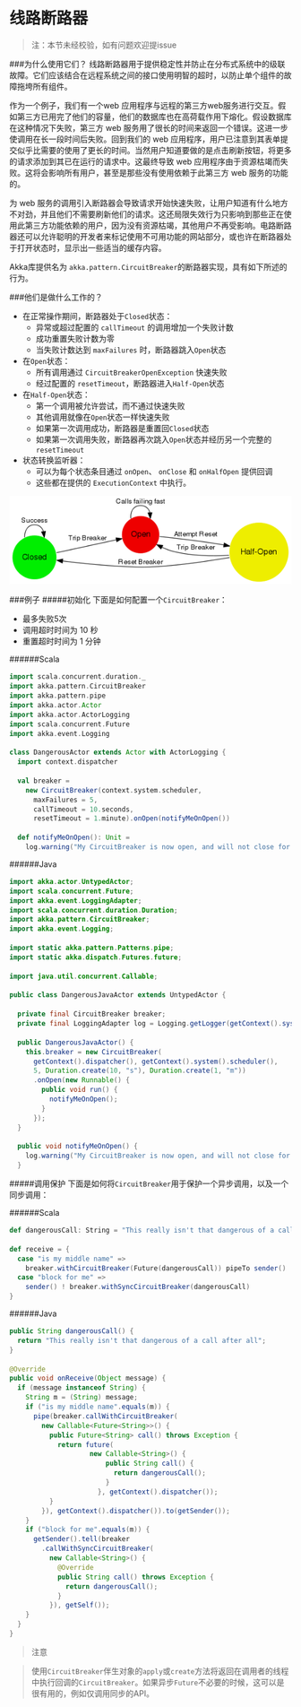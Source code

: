# 线路断路器

> 注：本节未经校验，如有问题欢迎提issue

###为什么使用它们？
线路断路器用于提供稳定性并防止在分布式系统中的级联故障。它们应该结合在远程系统之间的接口使用明智的超时，以防止单个组件的故障拖垮所有组件。

作为一个例子，我们有一个web 应用程序与远程的第三方web服务进行交互。假如第三方已用完了他们的容量，他们的数据库也在高荷载作用下熔化。假设数据库在这种情况下失败，第三方 web 服务用了很长的时间来返回一个错误。这进一步使调用在长一段时间后失败。回到我们的 web 应用程序，用户已注意到其表单提交似乎比需要的使用了更长的时间。当然用户知道要做的是点击刷新按钮，将更多的请求添加到其已在运行的请求中。这最终导致 web 应用程序由于资源枯竭而失败。这将会影响所有用户，甚至是那些没有使用依赖于此第三方 web 服务的功能的。

为 web 服务的调用引入断路器会导致请求开始快速失败，让用户知道有什么地方不对劲，并且他们不需要刷新他们的请求。这还局限失效行为只影响到那些正在使用此第三方功能依赖的用户，因为没有资源枯竭，其他用户不再受影响。电路断路器还可以允许聪明的开发者来标记使用不可用功能的网站部分，或也许在断路器处于打开状态时，显示出一些适当的缓存内容。

Akka库提供名为 `akka.pattern.CircuitBreaker`的断路器实现，具有如下所述的行为。

###他们是做什么工作的？

* 在正常操作期间，断路器处于`Closed`状态：
  * 异常或超过配置的 ``callTimeout`` 的调用增加一个失败计数
  * 成功重置失败计数为零
  * 当失败计数达到 ``maxFailures`` 时，断路器跳入`Open`状态
* 在`Open`状态：
  * 所有调用通过 `CircuitBreakerOpenException` 快速失败
  * 经过配置的 `resetTimeout`，断路器进入`Half-Open`状态
* 在`Half-Open`状态：
  * 第一个调用被允许尝试，而不通过快速失败
  * 其他调用就像在`Open`状态一样快速失败
  * 如果第一次调用成功，断路器是重置回`Closed`状态
  * 如果第一次调用失败，断路器再次跳入`Open`状态并经历另一个完整的`resetTimeout`
* 状态转换监听器：
  * 可以为每个状态条目通过 `onOpen`、 `onClose` 和 `onHalfOpen` 提供回调
  * 这些都在提供的 `ExecutionContext` 中执行。

![](../images/circuit-breaker-states.png)

###例子
#####初始化
下面是如何配置一个`CircuitBreaker`：
  * 最多失败5次
  * 调用超时时间为 10 秒
  * 重置超时时间为 1 分钟

######Scala
```scala
import scala.concurrent.duration._
import akka.pattern.CircuitBreaker
import akka.pattern.pipe
import akka.actor.Actor
import akka.actor.ActorLogging
import scala.concurrent.Future
import akka.event.Logging

class DangerousActor extends Actor with ActorLogging {
  import context.dispatcher

  val breaker =
    new CircuitBreaker(context.system.scheduler,
      maxFailures = 5,
      callTimeout = 10.seconds,
      resetTimeout = 1.minute).onOpen(notifyMeOnOpen())

  def notifyMeOnOpen(): Unit =
    log.warning("My CircuitBreaker is now open, and will not close for one minute")
```

######Java
```java
import akka.actor.UntypedActor;
import scala.concurrent.Future;
import akka.event.LoggingAdapter;
import scala.concurrent.duration.Duration;
import akka.pattern.CircuitBreaker;
import akka.event.Logging;

import static akka.pattern.Patterns.pipe;
import static akka.dispatch.Futures.future;

import java.util.concurrent.Callable;

public class DangerousJavaActor extends UntypedActor {

  private final CircuitBreaker breaker;
  private final LoggingAdapter log = Logging.getLogger(getContext().system(), this);

  public DangerousJavaActor() {
    this.breaker = new CircuitBreaker(
      getContext().dispatcher(), getContext().system().scheduler(),
      5, Duration.create(10, "s"), Duration.create(1, "m"))
      .onOpen(new Runnable() {
        public void run() {
          notifyMeOnOpen();
        }
      });
  }

  public void notifyMeOnOpen() {
    log.warning("My CircuitBreaker is now open, and will not close for one minute");
  }
```

#####调用保护
下面是如何将`CircuitBreaker`用于保护一个异步调用，以及一个同步调用：

######Scala
```scala
def dangerousCall: String = "This really isn't that dangerous of a call after all"

def receive = {
  case "is my middle name" =>
    breaker.withCircuitBreaker(Future(dangerousCall)) pipeTo sender()
  case "block for me" =>
    sender() ! breaker.withSyncCircuitBreaker(dangerousCall)
}
```

######Java
```java
public String dangerousCall() {
  return "This really isn't that dangerous of a call after all";
}

@Override
public void onReceive(Object message) {
  if (message instanceof String) {
    String m = (String) message;
    if ("is my middle name".equals(m)) {
      pipe(breaker.callWithCircuitBreaker(
        new Callable<Future<String>>() {
          public Future<String> call() throws Exception {
            return future(
                    new Callable<String>() {
                        public String call() {
                          return dangerousCall();
                        }
                      }, getContext().dispatcher());
          }
        }), getContext().dispatcher()).to(getSender());
    }
    if ("block for me".equals(m)) {
      getSender().tell(breaker
        .callWithSyncCircuitBreaker(
          new Callable<String>() {
            @Override
            public String call() throws Exception {
              return dangerousCall();
            }
          }), getSelf());
    }
  }
}
```

> 注意

> 使用`CircuitBreaker`伴生对象的`apply`或`create`方法将返回在调用者的线程中执行回调的`CircuitBreaker`。如果异步`Future`不必要的时候，这可以是很有用的，例如仅调用同步的API。
